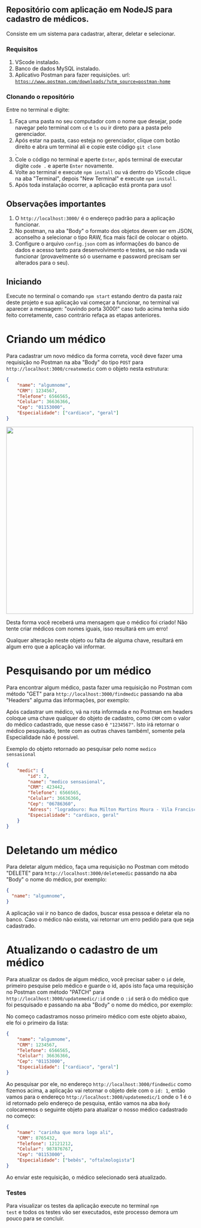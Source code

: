 ## Repositório com aplicação em NodeJS para cadastro de médicos.

Consiste em um sistema para cadastrar, alterar, deletar e selecionar.

### Requisitos

1. VScode instalado.
2. Banco de dados MySQL instalado.
3. Aplicativo Postman para fazer requisições. url: <code>https://www.postman.com/downloads/?utm_source=postman-home</code>

### Clonando o repositório

Entre no terminal e digite:

1. Faça uma pasta no seu computador com o nome que desejar, pode navegar pelo terminal com <code>cd</code> e <code>ls</code> ou ir direto para a pasta pelo gerenciador.
2. Após estar na pasta, caso esteja no gerenciador, clique com botão direito e abra um terminal ali e copie este código <code>git clone </code>.
3. Cole o código no terminal e aperte <code>Enter</code>, após terminal de executar digite <code>code .</code> e aperte <code>Enter</code> novamente.
4. Volte ao terminal e execute <code>npm install</code> ou vá dentro do VScode clique na aba "Terminal", depois "New Terminal" e execute <code>npm install</code>.
5. Após toda instalação ocorrer, a aplicação está pronta para uso!

## Observações importantes

1. O <code>http://localhost:3000/</code> é o endereço padrão para a aplicação funcionar.
2. No postman, na aba "Body" o formato dos objetos devem ser em JSON, aconselho a selecionar o tipo RAW, fica mais fácil de colocar o objeto.
3. Configure o arquivo <code>config.json</code> com as informações do banco de dados e acesso tanto para desenvolvimento e testes, se não nada vai funcionar (provavelmente só o username e password precisam ser alterados para o seu).

## Iniciando

Execute no terminal o comando <code>npm start</code> estando dentro da pasta raiz deste projeto e sua aplicação vai começar a funcionar, no terminal vai aparecer a mensagem: "ouvindo porta 3000!" caso tudo acima tenha sido feito corretamente, caso contrário refaça as etapas anteriores.

# Criando um médico

Para cadastrar um novo médico da forma correta, você deve fazer uma requisição no Postman na aba "Body" do tipo <code>POST</code> para <code>http://localhost:3000/createmedic</code> com o objeto nesta estrutura:

```json
{
    "name": "algumnome",
    "CRM": 1234567,
    "Telefone": 6566565,
    "Celular": 36636366,
    "Cep": "01153000",
    "Especialidade": ["cardiaco", "geral"]
}
```
<img height="500" src="https://images-wixmp-ed30a86b8c4ca887773594c2.wixmp.com/f/9b9fa210-4b87-47c5-9936-d9dcbf21718f/deub14a-dc6b14eb-7067-4ed8-a22e-a3c3deca343c.png/v1/fill/w_1280,h_326,q_80,strp/criar_by_darkdanielr_deub14a-fullview.jpg?token=eyJ0eXAiOiJKV1QiLCJhbGciOiJIUzI1NiJ9.eyJzdWIiOiJ1cm46YXBwOjdlMGQxODg5ODIyNjQzNzNhNWYwZDQxNWVhMGQyNmUwIiwiaXNzIjoidXJuOmFwcDo3ZTBkMTg4OTgyMjY0MzczYTVmMGQ0MTVlYTBkMjZlMCIsIm9iaiI6W1t7ImhlaWdodCI6Ijw9MzI2IiwicGF0aCI6IlwvZlwvOWI5ZmEyMTAtNGI4Ny00N2M1LTk5MzYtZDlkY2JmMjE3MThmXC9kZXViMTRhLWRjNmIxNGViLTcwNjctNGVkOC1hMjJlLWEzYzNkZWNhMzQzYy5wbmciLCJ3aWR0aCI6Ijw9MTI4MCJ9XV0sImF1ZCI6WyJ1cm46c2VydmljZTppbWFnZS5vcGVyYXRpb25zIl19.-9B51t3y_U_YdPU9gKexQS_muP-iv1511sKeDBONShU" />

Desta forma você receberá uma mensagem que o médico foi criado!
Não tente criar médicos com nomes iguais, isso resultará em um erro!

Qualquer alteração neste objeto ou falta de alguma chave, resultará em algum erro que a aplicação vai informar.

# Pesquisando por um médico

Para encontrar algum médico, pasta fazer uma requisição no Postman com método "GET" para <code>http://localhost:3000/findmedic</code> passando na aba "Headers" alguma das informações, por exemplo:

Após cadastrar um médico, vá na rota informada e no Postman em headers coloque uma chave qualquer do objeto de cadastro, como <code>CRM</code> com o valor do médico cadastrado, que nesse caso é <code>"1234567"</code>. Isto irá retornar o médico pesquisado, tente com as outras chaves também!, somente pela Especialidade não é possível.

Exemplo do objeto retornado ao pesquisar pelo nome <code>medico sensasional</code>

```json
{
    "medic": {
        "id": 2,
        "name": "medico sensasional",
        "CRM": 423442,
        "Telefone": 6566565,
        "Celular": 36636366,
        "Cep": "06786360",
        "Adress": "logradouro: Rua Milton Martins Moura - Vila Francisco Remeikis - Taboão da Serra, SP",
        "Especialidade": "cardiaco, geral"
    }
}
```

# Deletando um médico

Para deletar algum médico, faça uma requisição no Postman com método "DELETE" para <code>http://localhost:3000/deletemedic</code> passando na aba "Body" o nome do médico, por exemplo:

```json
{
  "name": "algumnome",
}
```

A aplicação vai ir no banco de dados, buscar essa pessoa e deletar ela no banco. Caso o médico não exista, vai retornar um erro pedido para que seja cadastrado.

# Atualizando o cadastro de um médico

Para atualizar os dados de algum médico, você precisar saber o <code>id</code> dele, primeiro pesquise pelo médico e guarde o id, após isto faça uma requisição no Postman com método "PATCH" para <code>http://localhost:3000/updatemedic/:id</code> onde o <code>:id</code> será o do médico que foi pesquisado e passando na aba "Body" o nome do médico, por exemplo:

No começo cadastramos nosso primeiro médico com este objeto abaixo, ele foi o primeiro da lista:

```json
{
    "name": "algumnome",
    "CRM": 1234567,
    "Telefone": 6566565,
    "Celular": 36636366,
    "Cep": "01153000",
    "Especialidade": ["cardiaco", "geral"]
}
```

Ao pesquisar por ele, no endereço <code>http://localhost:3000/findmedic</code> como fizemos acima, a aplicação vai retornar o objeto dele com o <code>id: 1</code>, então vamos para o endereço <code>http://localhost:3000/updatemedic/1</code> onde o 1 é o id retornado pelo endereço de pesquisa, então vamos na aba <code>Body</code> colocaremos o seguinte objeto para atualizar o nosso médico cadastrado no começo:

```json
{
    "name": "carinha que mora logo ali",
    "CRM": 8765432,
    "Telefone": 12121212,
    "Celular": 987876767,
    "Cep": "01153000",
    "Especialidade": ["bebês", "oftalmologista"]
}
```

Ao enviar este requisição, o médico selecionado será atualizado.

### Testes

Para visualizar os testes da aplicação execute no terminal <code>npm test</code> e todos os testes vão ser executados, este processo demora um pouco para se concluir.
